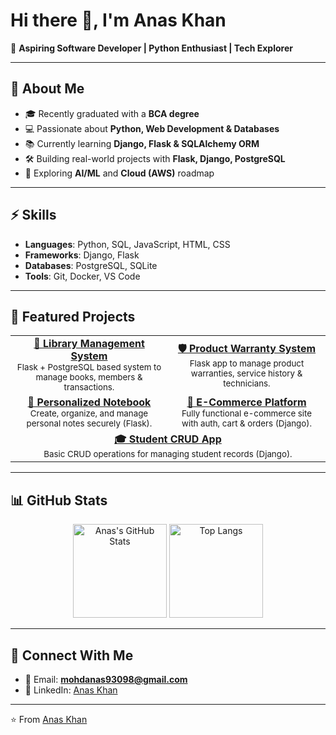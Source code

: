 # Hi there 👋, I'm Anas Khan  

🚀 **Aspiring Software Developer | Python Enthusiast | Tech Explorer**  

---

## 🌟 About Me  
- 🎓 Recently graduated with a **BCA degree**  
- 💻 Passionate about **Python, Web Development & Databases**  
- 📚 Currently learning **Django, Flask & SQLAlchemy ORM**  
- 🛠 Building real-world projects with **Flask, Django, PostgreSQL**  
- 🌱 Exploring **AI/ML** and **Cloud (AWS)** roadmap  

---

## ⚡ Skills  
- **Languages**: Python, SQL, JavaScript, HTML, CSS  
- **Frameworks**: Django, Flask  
- **Databases**: PostgreSQL, SQLite  
- **Tools**: Git, Docker, VS Code  

---

## 🚀 Featured Projects  

<table>
  <tr>
    <td align="center" width="50%">
      <a href="https://github.com/anasself/library-management-system">
        <b>📘 Library Management System</b>
      </a>
      <br/>
      <sub>Flask + PostgreSQL based system to manage books, members & transactions.</sub>
    </td>
    <td align="center" width="50%">
      <a href="https://github.com/anasself/product-warranty-system">
        <b>🛡 Product Warranty System</b>
      </a>
      <br/>
      <sub>Flask app to manage product warranties, service history & technicians.</sub>
    </td>
  </tr>
  <tr>
    <td align="center" width="50%">
      <a href="https://github.com/anasself/personalized-notebook">
        <b>📝 Personalized Notebook</b>
      </a>
      <br/>
      <sub>Create, organize, and manage personal notes securely (Flask).</sub>
    </td>
    <td align="center" width="50%">
      <a href="https://github.com/anasself/django-ecommerce">
        <b>🛒 E-Commerce Platform</b>
      </a>
      <br/>
      <sub>Fully functional e-commerce site with auth, cart & orders (Django).</sub>
    </td>
  </tr>
  <tr>
    <td align="center" colspan="2">
      <a href="https://github.com/anasself/django-student-crud">
        <b>🎓 Student CRUD App</b>
      </a>
      <br/>
      <sub>Basic CRUD operations for managing student records (Django).</sub>
    </td>
  </tr>
</table>  

---

## 📊 GitHub Stats  

<p align="center">
  <img src="https://github-readme-stats.vercel.app/api?username=anasself&show_icons=true&theme=tokyonight" alt="Anas's GitHub Stats" height="150"/>
  <img src="https://github-readme-stats.vercel.app/api/top-langs/?username=anasself&layout=compact&theme=tokyonight" alt="Top Langs" height="150"/>
</p>

---

## 🤝 Connect With Me  
- 📧 Email: **mohdanas93098@gmail.com**  
- 💼 LinkedIn: [Anas Khan](https://www.linkedin.com/in/anas-khan-7ab19b232/)  

---

⭐️ From [Anas Khan](https://github.com/anasself)
